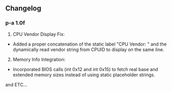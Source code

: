 ## Changelog
### p-a 1.0f
1. CPU Vendor Display Fix:  
 - Added a proper concatenation of the static label "CPU Vendor: " and the dynamically read vendor string from CPUID to display on the same line.  

2. Memory Info Integration:  
 - Incorporated BIOS calls (int 0x12 and int 0x15) to fetch real base and extended memory sizes instead of using static placeholder strings.  

and ETC...  
